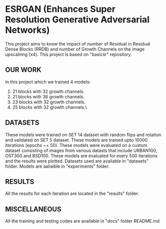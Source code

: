 # ESRGAN (Enhances Super Resolution Generative Adversarial Networks)
This project aims to know the impact of number of Residual in Residual Dense Blocks (RRDB) and number of Growth Channels on the image upscalinng (x4). This project is based on "basicsr" repository.

## OUR WORK
In this project which we trained 4 models:

1. 21 blocks with 32 growth channels.
2. 21 blocks with 36 growth channels.
3. 23 blocks with 32 growth channels.
4. 25 blocks with 32 growth channels.\

## DATASETS
These models were trained on SET 14 dataset with random flips and rotation and validated on SET 5 dataset.
These models are trained upto 10000 iterations (epochs ~= 50).
These models were evaluated on a custom dataset consisting of images from various datasts that include URBAN100, OST300 and BSD100. These models are evaluated for every 500 iterations and the results were plotted. Datasets used are available in "datasets" folder. Models are aalialble in "experiments" folder.

## RESULTS
All the results for each iteration are located in the "results" folder.

## MISCELLANEOUS
All the training and testing codes are available in "docs" folder README.md
